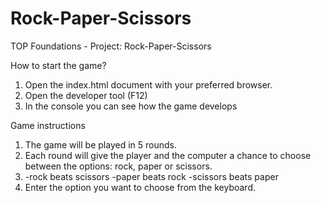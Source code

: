 # Rock-Paper-Scissors
TOP Foundations - Project: Rock-Paper-Scissors

How to start the game?
1. Open the index.html document with your preferred browser.
2. Open the developer tool (F12)
3. In the console you can see how the game develops

Game instructions
1. The game will be played in 5 rounds.
2. Each round will give the player and the computer a chance to choose between the options: rock, paper or scissors.
3. -rock beats scissors
   -paper beats rock
   -scissors beats paper
4. Enter the option you want to choose from the keyboard.
